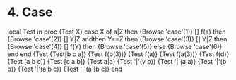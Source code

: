 # 4. Case

local Test in
proc {Test X}
case X
of a|Z then {Browse 'case'(1)}
[] f(a) then {Browse 'case'(2)}
[] Y|Z andthen Y==Z then {Browse 'case'(3)}
[] Y|Z then {Browse 'case'(4)}
[] f(Y) then {Browse 'case'(5)}
else {Browse 'case'(6)} end
end
{Test
{Test[b c a]}
{Test f(b(3))}
{Test f(a)}
{Test f(a(3))}
{Test f(d)}
{Test [a b c]}
{Test [c a b]}
{Test a|a}
{Test '|'(v b)}
{Test '|'(a a)}
{Test '|'(b b)}
{Test '|'(a b c)}
{Test '|'(a [b c]}
end
<!--stackedit_data:
eyJoaXN0b3J5IjpbNTcxMDM5MjMxXX0=
-->
